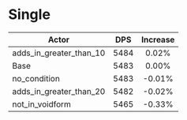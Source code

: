 # Single
| Actor | DPS | Increase |
|---|:---:|:---:|
|adds_in_greater_than_10|5484|0.02%|
|Base|5483|0.00%|
|no_condition|5483|-0.01%|
|adds_in_greater_than_20|5482|-0.02%|
|not_in_voidform|5465|-0.33%|
